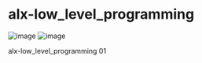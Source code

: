 # alx-low_level_programming
![image](https://user-images.githubusercontent.com/42976288/171667160-c93f1571-d888-4a4b-8e04-d3a9c9e3279c.png)     ![image](https://user-images.githubusercontent.com/42976288/171672525-aee14e5e-0a7c-40b1-913f-c7ebba74ae92.png)



alx-low_level_programming 01
